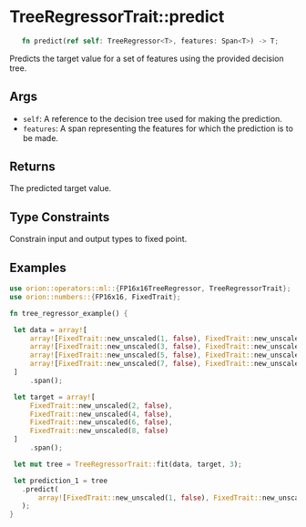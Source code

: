 # TreeRegressorTrait::predict

```rust 
   fn predict(ref self: TreeRegressor<T>, features: Span<T>) -> T;
```

Predicts the target value for a set of features using the provided decision tree.

## Args

* `self`: A reference to the decision tree used for making the prediction.
* `features`: A span representing the features for which the prediction is to be made.

## Returns

The predicted target value.

## Type Constraints

Constrain input and output types to fixed point.

## Examples

```rust
use orion::operators::ml::{FP16x16TreeRegressor, TreeRegressorTrait};
use orion::numbers::{FP16x16, FixedTrait};

fn tree_regressor_example() {

 let data = array![
     array![FixedTrait::new_unscaled(1, false), FixedTrait::new_unscaled(2, false)].span(),
     array![FixedTrait::new_unscaled(3, false), FixedTrait::new_unscaled(4, false)].span(),
     array![FixedTrait::new_unscaled(5, false), FixedTrait::new_unscaled(6, false)].span(),
     array![FixedTrait::new_unscaled(7, false), FixedTrait::new_unscaled(8, false)].span(),
 ]
     .span();

 let target = array![
     FixedTrait::new_unscaled(2, false),
     FixedTrait::new_unscaled(4, false),
     FixedTrait::new_unscaled(6, false),
     FixedTrait::new_unscaled(8, false)
 ]
     .span();

 let mut tree = TreeRegressorTrait::fit(data, target, 3);

 let prediction_1 = tree
   .predict(
       array![FixedTrait::new_unscaled(1, false), FixedTrait::new_unscaled(2, false),].span()
   );
}
```
